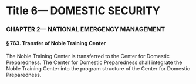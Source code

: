 
# Title 6— DOMESTIC SECURITY
### CHAPTER 2— NATIONAL EMERGENCY MANAGEMENT
#### § 763. Transfer of Noble Training Center

The Noble Training Center is transferred to the Center for Domestic Preparedness. The Center for Domestic Preparedness shall integrate the Noble Training Center into the program structure of the Center for Domestic Preparedness.
